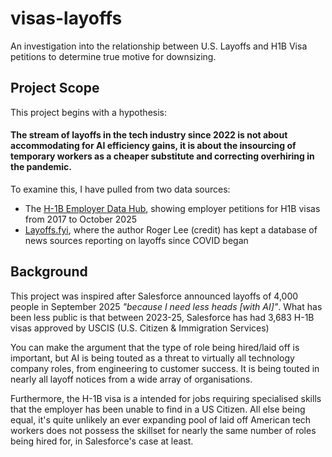 # visas-layoffs
An investigation into the relationship between U.S. Layoffs and H1B Visa petitions to determine true motive for downsizing.

## Project Scope

This project begins with a hypothesis:

#### The stream of layoffs in the tech industry since 2022 is not about accommodating for AI efficiency gains, it is about the insourcing of temporary workers as a cheaper substitute and correcting overhiring in the pandemic.

To examine this, I have pulled from two data sources:
- The [H-1B Employer Data Hub]("https://www.uscis.gov/tools/reports-and-studies/h-1b-employer-data-hub"), showing employer petitions for H1B visas from 2017 to October 2025
- [Layoffs.fyi]("https://layoffs.fyi"), where the author Roger Lee (credit) has kept a database of news sources reporting on layoffs since COVID began


## Background
This project was inspired after Salesforce announced layoffs of 4,000 people in September 2025 *"because I need less heads [with AI]"*. What has been less public is that between 2023-25, Salesforce has had 3,683 H-1B visas approved by USCIS (U.S. Citizen & Immigration Services)

You can make the argument that the type of role being hired/laid off is important, but AI is being touted as a threat to virtually all technology company roles, from engineering to customer success. It is being touted in nearly all layoff notices from a wide array of organisations. 

Furthermore, the H-1B visa is a intended for jobs requiring specialised skills that the employer has been unable to find in a US Citizen. All else being equal, it's quite unlikely an ever expanding pool of laid off American tech workers does not possess the skillset for nearly the same number of roles being hired for, in Salesforce's case at least.

